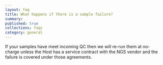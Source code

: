 ```yaml
---
layout: faq
title: What happens if there is a sample failure?
summary:
published: true
collections: faqs
category: general
---
```


If your samples have meet incoming QC then we will re-run them at no-charge unless the Host has a service contract with the NGS vendor and the failure is covered under those agreements.
